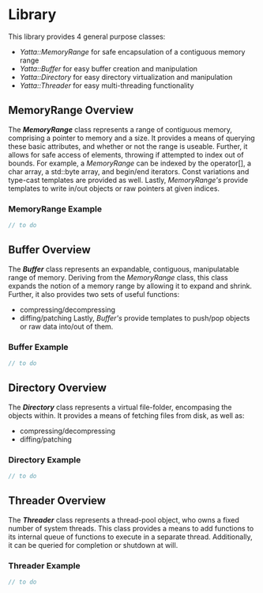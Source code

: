 # Library
This library provides 4 general purpose classes:
- *Yatta::MemoryRange* for safe encapsulation of a contiguous memory range
- *Yatta::Buffer* for easy buffer creation and manipulation
- *Yatta::Directory* for easy directory virtualization and manipulation
- *Yatta::Threader* for easy multi-threading functionality
  

## MemoryRange Overview
The ***MemoryRange*** class represents a range of contiguous memory, comprising a pointer to memory and a size.
It provides a means of querying these basic attributes, and whether or not the range is useable.
Further, it allows for safe access of elements, throwing if attempted to index out of bounds.
For example, a *MemoryRange* can be indexed by the operator[], a char array, a std::byte array, and begin/end iterators. Const variations and type-cast templates are provided as well.
Lastly, *MemoryRange's* provide templates to write in/out objects or raw pointers at given indices.

### MemoryRange Example
```c++
// to do
```


## Buffer Overview
The ***Buffer*** class represents an expandable, contiguous, manipulatable range of memory.
Deriving from the *MemoryRange* class, this class expands the notion of a memory range by allowing it to expand and shrink.
Further, it also provides two sets of useful functions:
- compressing/decompressing
- diffing/patching
Lastly, *Buffer's* provide templates to push/pop objects or raw data into/out of them.

### Buffer Example
```c++
// to do
```


## Directory Overview
The ***Directory*** class represents a virtual file-folder, encompasing the objects within.
It provides a means of fetching files from disk, as well as:
- compressing/decompressing
- diffing/patching

### Directory Example
```c++
// to do
```


## Threader Overview
The ***Threader*** class represents a thread-pool object, who owns a fixed number of system threads.
This class provides a means to add functions to its internal queue of functions to execute in a separate thread.
Additionally, it can be queried for completion or shutdown at will.

### Threader Example
```c++
// to do
```